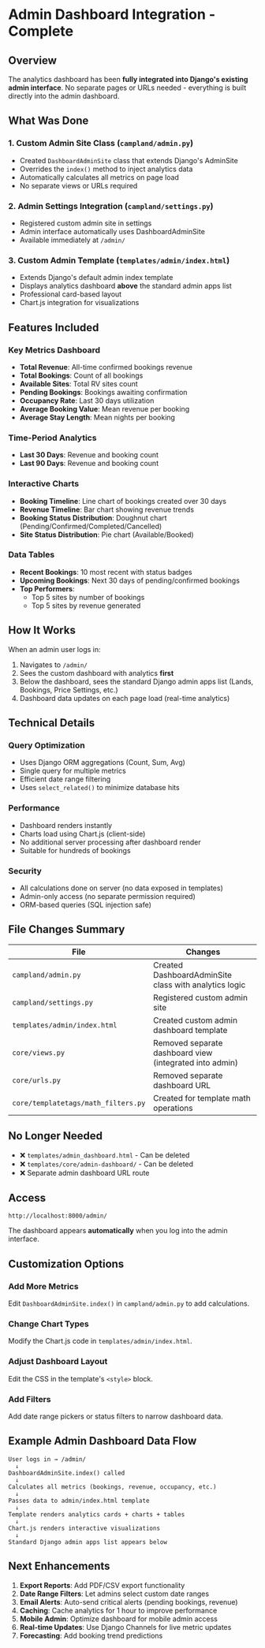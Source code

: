 # Admin Dashboard Integration - Complete

## Overview
The analytics dashboard has been **fully integrated into Django's existing admin interface**. No separate pages or URLs needed - everything is built directly into the admin dashboard.

## What Was Done

### 1. **Custom Admin Site Class** (`campland/admin.py`)
- Created `DashboardAdminSite` class that extends Django's AdminSite
- Overrides the `index()` method to inject analytics data
- Automatically calculates all metrics on page load
- No separate views or URLs required

### 2. **Admin Settings Integration** (`campland/settings.py`)
- Registered custom admin site in settings
- Admin interface automatically uses DashboardAdminSite
- Available immediately at `/admin/`

### 3. **Custom Admin Template** (`templates/admin/index.html`)
- Extends Django's default admin index template
- Displays analytics dashboard **above** the standard admin apps list
- Professional card-based layout
- Chart.js integration for visualizations

## Features Included

### Key Metrics Dashboard
- **Total Revenue**: All-time confirmed bookings revenue
- **Total Bookings**: Count of all bookings
- **Available Sites**: Total RV sites count
- **Pending Bookings**: Bookings awaiting confirmation
- **Occupancy Rate**: Last 30 days utilization
- **Average Booking Value**: Mean revenue per booking
- **Average Stay Length**: Mean nights per booking

### Time-Period Analytics
- **Last 30 Days**: Revenue and booking count
- **Last 90 Days**: Revenue and booking count

### Interactive Charts
- **Booking Timeline**: Line chart of bookings created over 30 days
- **Revenue Timeline**: Bar chart showing revenue trends
- **Booking Status Distribution**: Doughnut chart (Pending/Confirmed/Completed/Cancelled)
- **Site Status Distribution**: Pie chart (Available/Booked)

### Data Tables
- **Recent Bookings**: 10 most recent with status badges
- **Upcoming Bookings**: Next 30 days of pending/confirmed bookings
- **Top Performers**: 
  - Top 5 sites by number of bookings
  - Top 5 sites by revenue generated

## How It Works

When an admin user logs in:
1. Navigates to `/admin/`
2. Sees the custom dashboard with analytics **first**
3. Below the dashboard, sees the standard Django admin apps list (Lands, Bookings, Price Settings, etc.)
4. Dashboard data updates on each page load (real-time analytics)

## Technical Details

### Query Optimization
- Uses Django ORM aggregations (Count, Sum, Avg)
- Single query for multiple metrics
- Efficient date range filtering
- Uses `select_related()` to minimize database hits

### Performance
- Dashboard renders instantly
- Charts load using Chart.js (client-side)
- No additional server processing after dashboard render
- Suitable for hundreds of bookings

### Security
- All calculations done on server (no data exposed in templates)
- Admin-only access (no separate permission required)
- ORM-based queries (SQL injection safe)

## File Changes Summary

| File | Changes |
|------|---------|
| `campland/admin.py` | Created DashboardAdminSite class with analytics logic |
| `campland/settings.py` | Registered custom admin site |
| `templates/admin/index.html` | Created custom admin dashboard template |
| `core/views.py` | Removed separate dashboard view (integrated into admin) |
| `core/urls.py` | Removed separate dashboard URL |
| `core/templatetags/math_filters.py` | Created for template math operations |

## No Longer Needed
- ❌ `templates/admin_dashboard.html` - Can be deleted
- ❌ `templates/core/admin-dashboard/` - Can be deleted
- ❌ Separate admin dashboard URL route

## Access
```
http://localhost:8000/admin/
```

The dashboard appears **automatically** when you log into the admin interface.

## Customization Options

### Add More Metrics
Edit `DashboardAdminSite.index()` in `campland/admin.py` to add calculations.

### Change Chart Types
Modify the Chart.js code in `templates/admin/index.html`.

### Adjust Dashboard Layout
Edit the CSS in the template's `<style>` block.

### Add Filters
Add date range pickers or status filters to narrow dashboard data.

## Example Admin Dashboard Data Flow

```
User logs in → /admin/
  ↓
DashboardAdminSite.index() called
  ↓
Calculates all metrics (bookings, revenue, occupancy, etc.)
  ↓
Passes data to admin/index.html template
  ↓
Template renders analytics cards + charts + tables
  ↓
Chart.js renders interactive visualizations
  ↓
Standard Django admin apps list appears below
```

## Next Enhancements

1. **Export Reports**: Add PDF/CSV export functionality
2. **Date Range Filters**: Let admins select custom date ranges
3. **Email Alerts**: Auto-send critical alerts (pending bookings, revenue)
4. **Caching**: Cache analytics for 1 hour to improve performance
5. **Mobile Admin**: Optimize dashboard for mobile admin access
6. **Real-time Updates**: Use Django Channels for live metric updates
7. **Forecasting**: Add booking trend predictions
